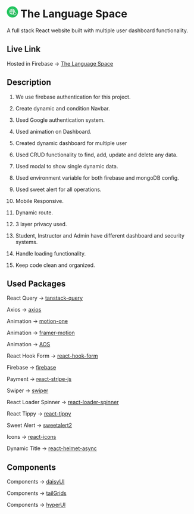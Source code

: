 # <img src="/src/assets/logo.png" alt="logo" width="30" height="30"> The Language Space

A full stack React website built with multiple user dashboard functionality.

## Live Link

Hosted in Firebase -> [The Language Space](https://the-language-space-154db.web.app/)

## Description

1. We use firebase authentication for this project.

2. Create dynamic and condition Navbar.

3. Used Google authentication system.

4. Used animation on Dashboard.

5. Created dynamic dashboard for multiple user

6. Used CRUD functionality to find, add, update and delete any data.

7. Used modal to show single dynamic data.

8. Used environment variable for both firebase and mongoDB config.

9. Used sweet alert for all operations.

10. Mobile Responsive.

11. Dynamic route.

12. 3 layer privacy used.

13. Student, Instructor and Admin have different dashboard and security systems.

14. Handle loading functionality.

15. Keep code clean and organized.

## Used Packages

React Query -> [tanstack-query](https://tanstack.com/query/latest)

Axios -> [axios](https://axios-http.com/docs/intro)

Animation -> [motion-one](https://motion.dev/)

Animation -> [framer-motion](https://www.framer.com/motion/)

Animation -> [AOS](https://michalsnik.github.io/aos/)

React Hook Form -> [react-hook-form](https://react-hook-form.com/)

Firebase -> [firebase](https://firebase.google.com/)

Payment -> [react-stripe-js](https://stripe.com/docs/stripe-js/react)

Swiper -> [swiper](https://swiperjs.com/)

React Loader Spinner -> [react-loader-spinner](https://mhnpd.github.io/react-loader-spinner/)

React Tippy -> [react-tippy](https://github.com/tvkhoa/react-tippy)

Sweet Alert -> [sweetalert2](https://sweetalert2.github.io/)

Icons -> [react-icons](https://react-icons.github.io/react-icons)

Dynamic Title -> [react-helmet-async](https://www.npmjs.com/package/react-helmet-async)

## Components

Components -> [daisyUI](https://daisyui.com/)

Components -> [tailGrids](https://tailgrids.com/)

Components -> [hyperUI](https://www.hyperui.dev/)
